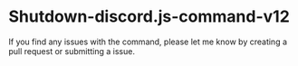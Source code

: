 # Shutdown-discord.js-command-v12

If you find any issues with the command, please let me know by creating a pull request or submitting a issue. 
